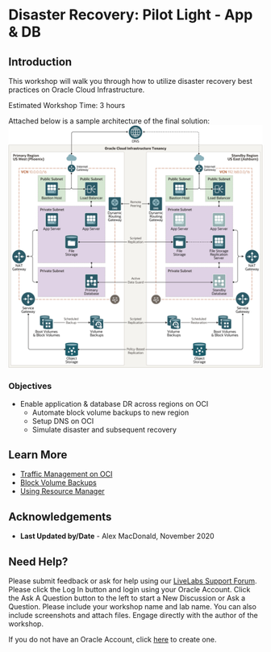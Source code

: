 # Disaster Recovery: Pilot Light - App & DB

<!-- Comment out table of contents
## Table of Contents
[Introduction](#introduction)
-->

## Introduction

This workshop will walk you through how to utilize disaster recovery best practices on Oracle Cloud Infrastructure. 

Estimated Workshop Time: 3 hours

Attached below is a sample architecture of the final solution:
![](./images/1.png)

### Objectives
- Enable application & database DR across regions on OCI
  - Automate block volume backups to new region
  - Setup DNS on OCI
  - Simulate disaster and subsequent recovery
  
## Learn More
- [Traffic Management on OCI](https://www.oracle.com/a/ocom/docs/cloud/traffic-management-100.pdf)
- [Block Volume Backups](https://docs.cloud.oracle.com/en-us/iaas/Content/Block/Concepts/blockvolumebackups.htm)
- [Using Resource Manager](https://docs.cloud.oracle.com/en-us/iaas/Content/ResourceManager/Concepts/resourcemanager.htm)
  
## Acknowledgements
- **Last Updated by/Date** - Alex MacDonald, November 2020

## Need Help?

Please submit feedback or ask for help using our [LiveLabs Support Forum](https://community.oracle.com/tech/developers/categories/livelabsdiscussions). Please click the Log In button and login using your Oracle Account. Click the Ask A Question button to the left to start a New Discussion or Ask a Question. Please include your workshop name and lab name. You can also include screenshots and attach files. Engage directly with the author of the workshop.

If you do not have an Oracle Account, click [here](https://profile.oracle.com/myprofile/account/create-account.jspx) to create one.
